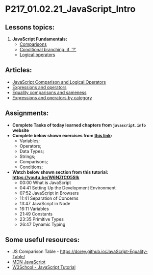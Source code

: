 # P217_01.02.21_JavaScript_Intro

## Lessons topics:

1. **JavaScript Fundamentals:**
   - [Comparisons](https://javascript.info/comparison)
   - [Conditional branching: if, '?'](https://javascript.info/ifelse)
   - [Logical operators](https://javascript.info/logical-operators)

## Articles:

- [JavaScript Comparison and Logical Operators](https://www.w3schools.com/js/js_comparisons.asp)
- [Expressions and operators](https://developer.mozilla.org/en-US/docs/Web/JavaScript/Guide/Expressions_and_Operators)
- [Equality comparisons and sameness](https://developer.mozilla.org/en-US/docs/Web/JavaScript/Equality_comparisons_and_sameness)
- [Expressions and operators by category](https://developer.mozilla.org/en-US/docs/Web/JavaScript/Reference/Operators)

## Assignments:

- **Complete Tasks of today learned chapters from `javascript.info` website**
- **Complete below shown exercises from [this link](https://www.w3schools.com/js/exercise_js.asp?filename=exercise_js_variables1):**
    - Variables;
    - Operators;
    - Data Types; 
    - Strings;
    - Comparisons;
    - Conditions;
- **Watch below shown section from this tutorial: https://youtu.be/W6NZfCO5SIk**
  - 00:00 What is JavaScript
  - 04:41 Setting Up the Development Environment 
  - 07:52 JavaScript in Browsers
  - 11:41 Separation of Concerns
  - 13:47 JavaScript in Node
  - 16:11 Variables
  - 21:49 Constants
  - 23:35 Primitive Types 
  - 26:47 Dynamic Typing 

## Some useful resources:

- JS Comparison Table - https://dorey.github.io/JavaScript-Equality-Table/
- [MDN JavaScript](https://developer.mozilla.org/en-US/docs/Web/JavaScript)
- [W3School - JavaScript Tutorial](https://www.w3schools.com/js/default.asp)

